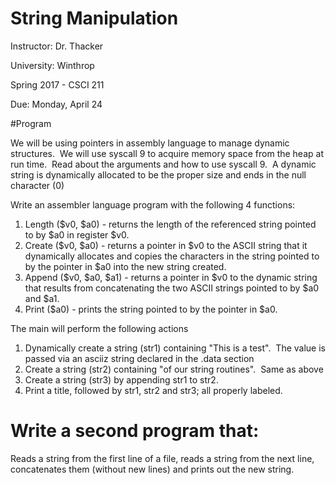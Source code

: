 # String Manipulation

Instructor: Dr. Thacker

University: Winthrop

Spring 2017 - CSCI 211

Due: Monday, April 24

#Program 

We will be using pointers in assembly language to manage dynamic structures.  We will use syscall 9 to acquire memory space from the heap at run time.  Read about the arguments and how to use syscall 9.  A dynamic string is dynamically allocated to be the proper size and ends in the null character (0)

Write an assembler language program with the following 4 functions:
1. Length ($v0, $a0) - returns the length of the referenced string pointed to by $a0 in register $v0.
2. Create ($v0, $a0) - returns a pointer in $v0 to the ASCII string that it dynamically allocates and copies the characters in the string pointed to by the pointer in $a0 into the new string created.
3. Append ($v0, $a0, $a1) - returns a pointer in $v0 to the dynamic string that results from concatenating the two ASCII strings pointed to by $a0 and $a1.
4. Print ($a0) - prints the string pointed to by the pointer in $a0.

The main will perform the following actions
1. Dynamically create a string (str1) containing "This is a test".  The value is passed via an asciiz string declared in the .data section
2. Create a string (str2) containing "of our string routines".  Same as above
3. Create a string (str3) by appending str1 to str2.
4. Print a title, followed by str1, str2 and str3; all properly labeled.


# Write a second program that:

Reads a string from the first line of a file, reads a string from the next line, concatenates them (without new lines) and prints out the new string. 
